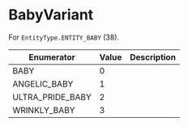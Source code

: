 # BabyVariant

For `EntityType.ENTITY_BABY` (38). 

| Enumerator | Value | Description |
| - | - | - |
| BABY | 0 |  |
| ANGELIC_BABY | 1 |  |
| ULTRA_PRIDE_BABY | 2 |  |
| WRINKLY_BABY | 3 |  |
